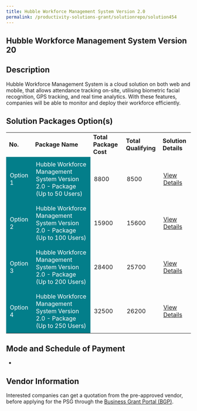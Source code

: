 ```yaml
---
title: Hubble Workforce Management System Version 2.0
permalink: /productivity-solutions-grant/solutionrepo/solution454
---
```


## Hubble Workforce Management System Version 20

## Description

Hubble Workforce Management System is a cloud solution on both web and mobile, that allows attendance tracking on-site, utilising biometric facial recognition, GPS tracking, and real time analytics. With these features, companies will be able to monitor and deploy their workforce efficiently.

## Solution Packages Option(s)

<table>
<tr>
<td><b>No.</b></td>
<td><b>Package Name</b></td>
<td><b>Total Package Cost</b></td>
<td><b>Total Qualifying</b></td>
<td><b>Solution Details</b></td>
</tr>
<tr>
<td style='padding: 10px; background-color: #037E8A; color: #FFFFFF;'>Option 1</td>
<td style='padding: 10px; background-color: #037E8A; color: #FFFFFF;'>Hubble Workforce Management System Version 2.0 - Package (Up to 50 Users)</td>
<td style='padding: 10px;'>8800</td>
<td style='padding: 10px;'>8500</td>
<td style='padding: 10px;'><a href='https://www.gobusiness.gov.sg/images/psg/Hubble_Annex_3_Part_1.pdf' target='_blank'>View Details</a></td>
</tr>
<tr>
<td style='padding: 10px; background-color: #037E8A; color: #FFFFFF;'>Option 2</td>
<td style='padding: 10px; background-color: #037E8A; color: #FFFFFF;'>Hubble Workforce Management System Version 2.0 - Package (Up to 100 Users)</td>
<td style='padding: 10px;'>15900</td>
<td style='padding: 10px;'>15600</td>
<td style='padding: 10px;'><a href='https://www.gobusiness.gov.sg/images/psg/Hubble_Annex_3_Part_2.pdf' target='_blank'>View Details</a></td>
</tr>
<tr>
<td style='padding: 10px; background-color: #037E8A; color: #FFFFFF;'>Option 3</td>
<td style='padding: 10px; background-color: #037E8A; color: #FFFFFF;'>Hubble Workforce Management System Version 2.0 - Package (Up to 200 Users)</td>
<td style='padding: 10px;'>28400</td>
<td style='padding: 10px;'>25700</td>
<td style='padding: 10px;'><a href='https://www.gobusiness.gov.sg/images/psg/Hubble_Annex_3_Part_3.pdf' target='_blank'>View Details</a></td>
</tr>
<tr>
<td style='padding: 10px; background-color: #037E8A; color: #FFFFFF;'>Option 4</td>
<td style='padding: 10px; background-color: #037E8A; color: #FFFFFF;'>Hubble Workforce Management System Version 2.0 - Package (Up to 250 Users)</td>
<td style='padding: 10px;'>32500</td>
<td style='padding: 10px;'>26200</td>
<td style='padding: 10px;'><a href='https://www.gobusiness.gov.sg/images/psg/Hubble_Annex_3_Part_4.pdf' target='_blank'>View Details</a></td>
</tr>
</table>

## Mode and Schedule of Payment

 - 

## Vendor Information

 

Interested companies can get a quotation from the pre-approved vendor, before applying for the PSG through the <a href='https://www.businessgrants.gov.sg/' target='_blank' rel='noopener'>Business Grant Portal (BGP)</a>.

<script src="/jquery/resize-tables.js"></script>
